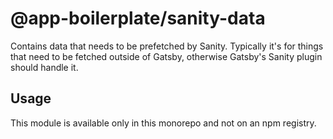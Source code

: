 # @app-boilerplate/sanity-data

Contains data that needs to be prefetched by Sanity. Typically it's for things that need to be fetched outside of Gatsby, otherwise Gatsby's Sanity plugin should handle it.

## Usage

This module is available only in this monorepo and not on an npm registry.
